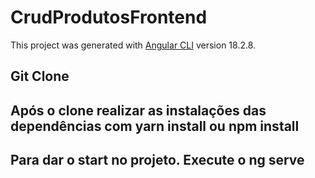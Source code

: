 # CrudProdutosFrontend

This project was generated with [Angular CLI](https://github.com/angular/angular-cli) version 18.2.8.

## Git Clone
## Após o clone realizar as instalações das dependências com yarn install ou npm install
## Para dar o start no projeto. Execute o ng serve
